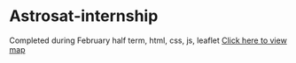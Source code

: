 # Astrosat-internship
Completed during February half term, html, css, js, leaflet
[Click here to view map](https://jamesbutler345.github.io/Astrosat-internship/)
